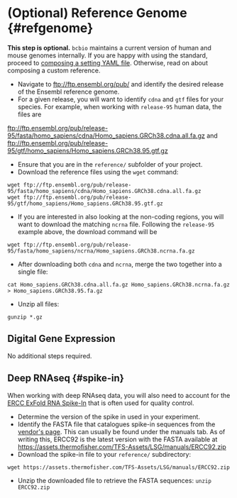 # (Optional) Reference Genome {#refgenome}

**This step is optional.** `bcbio` maintains a current version of human and mouse genomes internally. If you are happy with using the standard, proceed to [composing a setting YAML file](#settings). Otherwise, read on about composing a custom reference.

* Navigate to ftp://ftp.ensembl.org/pub/ and identify the desired release of the Ensembl reference genome.
* For a given release, you will want to identify `cdna` and `gtf` files for your species. For example, when working with `release-95` human data, the files are

ftp://ftp.ensembl.org/pub/release-95/fasta/homo_sapiens/cdna/Homo_sapiens.GRCh38.cdna.all.fa.gz and
ftp://ftp.ensembl.org/pub/release-95/gtf/homo_sapiens/Homo_sapiens.GRCh38.95.gtf.gz

* Ensure that you are in the `reference/` subfolder of your project.
* Download the reference files using the `wget` command:

```
wget ftp://ftp.ensembl.org/pub/release-95/fasta/homo_sapiens/cdna/Homo_sapiens.GRCh38.cdna.all.fa.gz
wget ftp://ftp.ensembl.org/pub/release-95/gtf/homo_sapiens/Homo_sapiens.GRCh38.95.gtf.gz
```

* If you are interested in also looking at the non-coding regions, you will want to download the matching `ncrna` file. Following the `release-95` example above, the download command will be

```
wget ftp://ftp.ensembl.org/pub/release-95/fasta/homo_sapiens/ncrna/Homo_sapiens.GRCh38.ncrna.fa.gz
```

* After downloading both `cdna` and `ncrna`, merge the two together into a single file:

```
cat Homo_sapiens.GRCh38.cdna.all.fa.gz Homo_sapiens.GRCh38.ncrna.fa.gz > Homo_sapiens.GRCh38.95.fa.gz
```

* Unzip all files:

```
gunzip *.gz
```

## Digital Gene Expression

No additional steps required.

## Deep RNAseq {#spike-in}

When working with deep RNAseq data, you will also need to account for the [ERCC ExFold RNA Spike-In](https://www.thermofisher.com/order/catalog/product/4456739) that is often used for quality control.

* Determine the version of the spike in used in your experiment.
* Identify the FASTA file that catalogues spike-in sequences from the [vendor's page](https://www.thermofisher.com/order/catalog/product/4456739). This can usually be found under the manuals tab. As of writing this, ERCC92 is the latest version with the FASTA available at https://assets.thermofisher.com/TFS-Assets/LSG/manuals/ERCC92.zip
* Download the spike-in file to your `reference/` subdirectory:
```
wget https://assets.thermofisher.com/TFS-Assets/LSG/manuals/ERCC92.zip
```
* Unzip the downloaded file to retrieve the FASTA sequences: `unzip ERCC92.zip`
